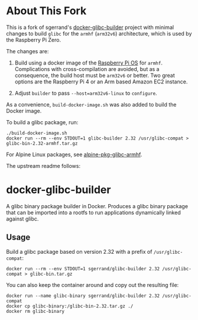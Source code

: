 # About This Fork

This is a fork of sgerrand's
[docker-glibc-builder](https://github.com/sgerrand/docker-glibc-builder)
project with minimal changes to build `glibc` for the `armhf` (`arm32v6`)
architecture, which is used by the Raspberry Pi Zero.

The changes are:

1. Build using a docker image of the [Raspberry Pi OS](https://www.raspberrypi.org/downloads/raspberry-pi-os/)
   for `armhf`. Complications with cross-compilation are avoided, but as a
   consequence, the build host must be `arm32v6` or better. Two great options
   are the Raspberry Pi 4 or an Arm based Amazon EC2 instance.

2. Adjust `builder` to pass `--host=arm32v6-linux` to `configure`.

As a convenience, `build-docker-image.sh` was also added to build the Docker
image.

To build a glibc package, run:

    ./build-docker-image.sh
    docker run --rm --env STDOUT=1 glibc-builder 2.32 /usr/glibc-compat > glibc-bin-2.32-armhf.tar.gz

For Alpine Linux packages, see [alpine-pkg-glibc-armhf](https://github.com/jvasileff/alpine-pkg-glibc-armhf).

The upstream readme follows:

# docker-glibc-builder

A glibc binary package builder in Docker. Produces a glibc binary package that can be imported into a rootfs to run applications dynamically linked against glibc.

## Usage

Build a glibc package based on version 2.32 with a prefix of `/usr/glibc-compat`:

    docker run --rm --env STDOUT=1 sgerrand/glibc-builder 2.32 /usr/glibc-compat > glibc-bin.tar.gz

You can also keep the container around and copy out the resulting file:

    docker run --name glibc-binary sgerrand/glibc-builder 2.32 /usr/glibc-compat
    docker cp glibc-binary:/glibc-bin-2.32.tar.gz ./
    docker rm glibc-binary
